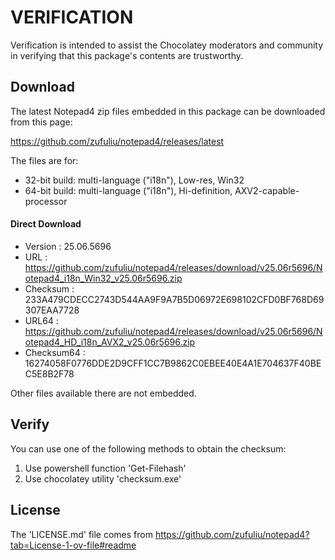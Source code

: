 # VERIFICATION
Verification is intended to assist the Chocolatey moderators and community in verifying that this package's contents are trustworthy.

## Download
The latest Notepad4 zip files embedded in this package can be downloaded from this page:

https://github.com/zufuliu/notepad4/releases/latest

The files are for:

- 32-bit build:  multi-language ("i18n"), Low-res, Win32
- 64-bit build:  multi-language ("i18n"), Hi-definition, AXV2-capable-processor

#### Direct Download
- Version    : 25.06.5696
- URL        : https://github.com/zufuliu/notepad4/releases/download/v25.06r5696/Notepad4_i18n_Win32_v25.06r5696.zip
- Checksum   : 233A479CDECC2743D544AA9F9A7B5D06972E698102CFD0BF768D69307EAA7728
- URL64      : https://github.com/zufuliu/notepad4/releases/download/v25.06r5696/Notepad4_HD_i18n_AVX2_v25.06r5696.zip
- Checksum64 : 16274058F0776DDE2D9CFF1CC7B9862C0EBEE40E4A1E704637F40BEC5E8B2F78

Other files available there are not embedded.


## Verify
You can use one of the following methods to obtain the checksum:
1. Use powershell function 'Get-Filehash'
2. Use chocolatey utility 'checksum.exe'


## License
The 'LICENSE.md' file comes from https://github.com/zufuliu/notepad4?tab=License-1-ov-file#readme
